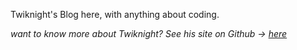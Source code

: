 Twiknight's Blog here, with anything about coding.



_want to know more about Twiknight? 
See his site on Github -> [here](https://Twiknight.github.io)_